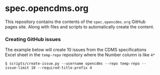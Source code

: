 # spec.opencdms.org

This repository contains the contents of the `spec.opencdms.org` GitHub pages site. Along with files and scripts to automatically create the content.


### Creating GitHub issues

The example below will create 10 issues from the CDMS specifications Excel sheet in the `temp-repo` repository where the Number column is like `4*`

`$ scripts/create-issue.py --username opencdms --repo temp-repo --issue-limit 10 --required-title-prefix 4`

